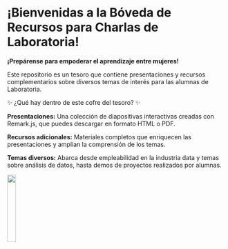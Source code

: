 # ¡Bienvenidas a la Bóveda de Recursos para Charlas de Laboratoria!

**¡Prepárense para empoderar el aprendizaje entre mujeres!**

Este repositorio es un tesoro que contiene presentaciones y recursos complementarios sobre diversos temas de interés para las alumnas de Laboratoria.

✨   ¿Qué hay dentro de este cofre del tesoro?    ✨

 **Presentaciones:** Una colección de diapositivas interactivas creadas con Remark.js, que puedes descargar en formato HTML o PDF.
 
 **Recursos adicionales:** Materiales completos que enriquecen las presentaciones y amplían la comprensión de los temas.
 
 **Temas diversos:** Abarca desde empleabilidad en la industria data y temas sobre análisis de datos, hasta demos de proyectos realizados por alumnas.
 
<img src="https://media.giphy.com/media/e3HrBmloOWHwEWz4cm/giphy.gif" width="20%">
